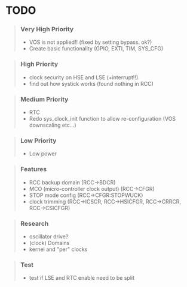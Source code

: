 # TODO
>### Very High Priority
>* VOS is not applied!! (fixed by setting bypass. ok?)
>* Create basic functionality (GPIO, EXTI, TIM, SYS_CFG)

>### High Priority
>* clock security on HSE and LSE (+interrupt!!)
>* find out how systick works (found nothing in RCC)

>### Medium Priority
>* RTC
>* Redo sys_clock_init function to allow re-configuration (VOS downscaling etc...)

>### Low Priority
>* Low power

>### Features
>* RCC backup domain (RCC->BDCR)
>* MCO (micro-controller clock output) (RCC->CFGR)
>* STOP mode config (RCC->CFGR:STOPWUCK)
>* clock trimming (RCC->ICSCR, RCC->HSICFGR, RCC->CRRCR, RCC->CSICFGR)

>### Research
>* oscillator drive?
>* (clock) Domains
>* kernel and "per" clocks

>### Test
>* test if LSE and RTC enable need to be split